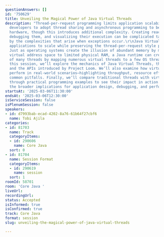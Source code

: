 ```yaml
---
questionAnswers: []
id: '750629'
title: Unveiling the Magical Power of Java Virtual Threads
description: "Thread-per-request programming limits application scalability, leading
  developers to adopt thread sharing and asynchronous programming to better utilize
  hardware, though this introduces additional complexity. Creating reactive pipelines,
  debugging them, and visualizing their execution can be complicated tasks, compounded
  by the complexities that arise when exceptions occur.\r\nJava Virtual Threads enable
  applications to scale while preserving the thread-per-request style programming.
  Just as operating systems create the illusion of abundant memory by mapping a large
  virtual address space to limited physical RAM, a Java runtime can create the illusion
  of many threads by mapping numerous virtual threads to a few OS threads.\r\n\r\nIn
  this session, we’ll explore the mechanics of Java Virtual Threads, their use cases,
  and the APIs introduced by Project Loom. We’ll also examine how virtual threads
  perform in real-world scenarios—highlighting throughput, resource efficiency, and
  common pitfalls. Finally, we’ll compare traditional threads with virtual threads
  through practical programming examples to see their impact in action and discuss
  the broader implications for application design, debugging, and performance tuning."
startsAt: '2025-03-06T11:30:00'
endsAt: '2025-03-06T12:30:00'
isServiceSession: false
isPlenumSession: false
speakers:
- id: d7993bab-ecad-4202-8a76-61b64f27cbf6
  name: Tobi Ajila
categories:
- id: 81703
  name: Track
  categoryItems:
  - id: 290606
    name: Core Java
  sort: 0
- id: 81704
  name: Session Format
  categoryItems:
  - id: 290619
    name: session
  sort: 1
roomId: 58701
room: 'Core Java '
liveUrl:
recordingUrl:
status: Accepted
isInformed: true
isConfirmed: true
track: Core Java
format: session
slug: unveiling-the-magical-power-of-java-virtual-threads

---
```

